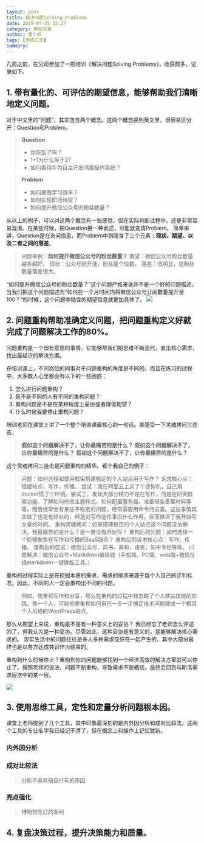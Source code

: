 ```yaml
---
layout: post
title: 解决问题Solving Problems
date: 2019-07-25 15:27
category: 原创文章
author: 麦小权
tags: [思维工具]
summary: 
---
```


几周之前，在公司参加了一期培训《解决问题Solving Problems》，收获颇多，记录如下。

## 1. 带有量化的、可评估的期望信息，能够帮助我们清晰地定义问题。
对于中文里的“问题”，其实包含两个概念。这两个概念换到英文里，很容易区分开：Question和Problem。
> **Question**
> - 你吃饭了吗？
> - 1+1为什么等于2?
> - 如何看待华为自主开发鸿蒙操作系统？

> **Problem**
> - 如何提高学习效率？
> - 如何实现职场转型？
> - 如何提升微信公众号的粉丝数量？

从以上的例子，可以对这两个概念有一些感觉。但在实际判断过程中，还是非常容易混淆。在某些时候，把Question换一种表述，可能就变成Problem。
简单来讲，Question是在询问信息，而Problem中则隐含了三个元素：**现状、期望、以及二者之间的落差**。
>  问题举例：**如何提升微信公众号的粉丝数量？**
>  期望：微信公众号粉丝数量越多越好。
>  现状：公众号刚开通，粉丝是个位数。
>  落差：很明显，是粉丝数量落差很大。

“如何提升微信公众号的粉丝数量？”这个问题严格来说并不是一个好的问题描述。当我们把这个问题描述为“如何在一个月时间内将微信公众号订阅数量提升至100？”的时候，这个问题中隐含的期望信息就更加具体了。
![](15615099684558.jpg)

## 2. 问题重构帮助准确定义问题，把问题重构定义好就完成了问题解决工作的80%。

问题重构是一个很有意思的事情。它能够帮我们把思维不断迭代，直击核心需求，找出最经济的解决方案。

在培训课上，不同岗位的同事对于问题重构的角度是不同的。而且在练习的过程中，大多数人心里都会有以下的一些困惑：
1. 怎么进行问题重构？
2. 是不是不同的人有不同的重构问题？
3. 重构问题是不是在某种程度上妥协或者降低期望？
4. 什么时候我要停止重构问题？

培训老师在课堂上讲了一个整个培训课最核心的一句话。来感受一下灵魂拷问三连击。
> **假如这个问题解决不了，让你最痛苦的是什么？**
> **假如这个问题解决不了，让你最痛苦的是什么？**
> **假如这个问题解决不了，让你最痛苦的是什么？**

这个灵魂拷问三连击是问题重构的精华。看个我自己的例子：
>  问题：如何选择和使用框架搭建稳定的个人站点用于写作？
>  诉求核心点：搭建站点，写作，传播。
>  尝试：我在阿里云上买了个虚拟机，自己用docker搭了个环境。尝试了，发现大部分精力不是在写作，而是在研究框架功能、了解如何修改主题样式、如何配置服务器、准备域名备案材料等等。而且经常会有某些不稳定的问题，经常需要用命令行去查。这些事情其实做了也是有好处的，但是对写作这件事没什么作用，反而推迟了我开始写文章的时间。
>  重构灵魂拷问：如果搭建稳定的个人站点这个问题没法解决，我最痛苦的是什么？是一直没有开始写！
>  重构后的问题：如何选择一个能够聚焦在写作和传播的SaaS服务？
>  重构后的诉求核心点：写作，传播。
>  重构后的尝试：微信公众号、简书、幕布，语雀，知乎专栏等等。
>  问题解决：微信公众号+Markdown编辑器（手机端、PC端、web端+微信在线markdown一键排版工具。）

重构的过程实际上是在挖掘本质的需求，需求的排序来源于每个人自己的评判标准。因此，不同的人一定会重构出不同的问题。
> 例如，我重视写作和分享，那么在重构的过程中我忽略了个人建站技能的实践。换一个人，可能他更重视如何自己一步一步搞定技术问题建成一个极具个人风格的WordPress站点。

那么从期望上来说，重构是不是有一种意义上的妥协？
我已经忘了老师怎么评述的了，但我认为是一种妥协。尽管如此，这种妥协是有意义的，是能够解决核心需求的。
现实生活中的问题往往是多人多种需求交织在一起产生的，其中大部分最终也是以各方达成共识作为结束的。

重构到什么时候停止？重构到你的问题能够找到一个经济高效的解决方案就可以停止了。按照老师的说法，问题不断重构，导致需求不断概括，最终会回到马斯洛需求层次中的某一层。

![](15618180520995.jpg)

## 3. 使用思维工具，定性和定量分析问题根本因。
课堂上老师提到了几个工具，其中印象最深刻的是内外因分析和成对比较法。这两个工具的专业名字我已经记不清了，但在概念上和操作上记忆犹新。
###  内外因分析
###  成对比较法
> 分析不喜欢骑自行车的原因
###  亮点强化
> 博物馆亮灯的案例

## 4. 复盘决策过程，提升决策能力和质量。




